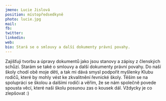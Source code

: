 ```yaml
---
jmeno: Lucie Jislová
position: místopředsedkyně
photo: lucie.jpg
mail: 
fb: 
twitter: 
linkedin: 
web: 
bio: Stará se o smlouvy a další dokumenty právní povahy.
---
```

Zajišťuji tvorbu a úpravy dokumentů jako jsou stanovy a zápisy z členských schůzí. Starám se také o smlouvy a další dokumenty právní povahy. Do naší školy chodí obě moje děti, a tak mi dává smysl podpořit myšlenky Klubu rodičů, které by mohly vést ke zkvalitnění řevnické školy. Těším se na spolupráci se školou a dalšími rodiči a věřím, že se nám společně povede spousta věcí, které naši školu posunou zas o kousek dál. Vždycky je co zlepšovat :) 
